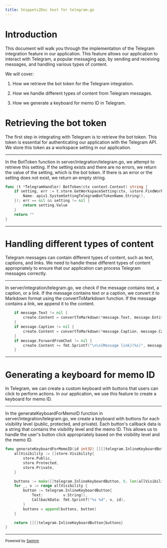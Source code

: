 ```yaml
---
title: Snippets2Doc test for telegram.go
---
```

# Introduction

This document will walk you through the implementation of the Telegram integration feature in our application. This feature allows our application to interact with Telegram, a popular messaging app, by sending and receiving messages, and handling various types of content.

We will cover:

1. How we retrieve the bot token for the Telegram integration.


2. How we handle different types of content from Telegram messages.


3. How we generate a keyboard for memo ID in Telegram.

# Retrieving the bot token

The first step in integrating with Telegram is to retrieve the bot token. This token is essential for authenticating our application with the Telegram API. We store this token as a workspace setting in our application.

<SwmSnippet path="/server/integration/telegram.go" line="36">

---

In the BotToken function in server/integration/telegram.go, we attempt to retrieve this setting. If the setting exists and there are no errors, we return the value of the setting, which is the bot token. If there is an error or the setting does not exist, we return an empty string.

```go
func (t *TelegramHandler) BotToken(ctx context.Context) string {
	if setting, err := t.store.GetWorkspaceSetting(ctx, &store.FindWorkspaceSetting{
		Name: apiv1.SystemSettingTelegramBotTokenName.String(),
	}); err == nil && setting != nil {
		return setting.Value
	}
	return ""
}
```

---

</SwmSnippet>

# Handling different types of content

Telegram messages can contain different types of content, such as text, captions, and links. We need to handle these different types of content appropriately to ensure that our application can process Telegram messages correctly.

<SwmSnippet path="/server/integration/telegram.go" line="81">

---

In server/integration/telegram.go, we check if the message contains text, a caption, or a link. If the message contains text or a caption, we convert it to Markdown format using the convertToMarkdown function. If the message contains a link, we append it to the content.

```go
	if message.Text != nil {
		create.Content = convertToMarkdown(*message.Text, message.Entities)
	}
	if message.Caption != nil {
		create.Content = convertToMarkdown(*message.Caption, message.CaptionEntities)
	}
	if message.ForwardFromChat != nil {
		create.Content += fmt.Sprintf("\n\n[Message link](%s)", message.GetMessageLink())
	}
```

---

</SwmSnippet>

# Generating a keyboard for memo ID

In Telegram, we can create a custom keyboard with buttons that users can click to perform actions. In our application, we use this feature to create a keyboard for memo ID.

<SwmSnippet path="/server/integration/telegram.go" line="216">

---

In the generateKeyboardForMemoID function in server/integration/telegram.go, we create a keyboard with buttons for each visibility level (public, protected, and private). Each button's callback data is a string that contains the visibility level and the memo ID. This allows us to handle the user's button click appropriately based on the visibility level and the memo ID.

```go
func generateKeyboardForMemoID(id int32) [][]telegram.InlineKeyboardButton {
	allVisibility := []store.Visibility{
		store.Public,
		store.Protected,
		store.Private,
	}

	buttons := make([]telegram.InlineKeyboardButton, 0, len(allVisibility))
	for _, v := range allVisibility {
		button := telegram.InlineKeyboardButton{
			Text:         v.String(),
			CallbackData: fmt.Sprintf("%s %d", v, id),
		}
		buttons = append(buttons, button)
	}

	return [][]telegram.InlineKeyboardButton{buttons}
}
```

---

</SwmSnippet>

<SwmMeta version="3.0.0" repo-id="Z2l0aHViJTNBJTNBbWVtb3MlM0ElM0FJZGl0WWVnZXJTd2ltbQ==" repo-name="memos"><sup>Powered by [Swimm](https://swimm-web-app.web.app/)</sup></SwmMeta>
